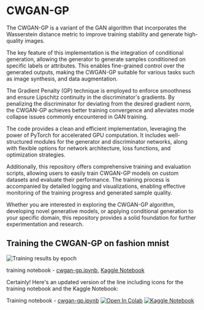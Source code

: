 # CWGAN-GP

The CWGAN-GP is a variant of the GAN algorithm that incorporates the Wasserstein distance metric to improve training stability and generate high-quality images.

The key feature of this implementation is the integration of conditional generation, allowing the generator to generate samples conditioned on specific labels or attributes. This enables fine-grained control over the generated outputs, making the CWGAN-GP suitable for various tasks such as image synthesis, and data augmentation.

The Gradient Penalty (GP) technique is employed to enforce smoothness and ensure Lipschitz continuity in the discriminator's gradients. By penalizing the discriminator for deviating from the desired gradient norm, the CWGAN-GP achieves better training convergence and alleviates mode collapse issues commonly encountered in GAN training.

The code provides a clean and efficient implementation, leveraging the power of PyTorch for accelerated GPU computation. It includes well-structured modules for the generator and discriminator networks, along with flexible options for network architecture, loss functions, and optimization strategies.

Additionally, this repository offers comprehensive training and evaluation scripts, allowing users to easily train CWGAN-GP models on custom datasets and evaluate their performance. The training process is accompanied by detailed logging and visualizations, enabling effective monitoring of the training progress and generated sample quality.

Whether you are interested in exploring the CWGAN-GP algorithm, developing novel generative models, or applying conditional generation to your specific domain, this repository provides a solid foundation for further experimentation and research.

## Training the CWGAN-GP on fashion mnist

![Training results by epoch](training_results.gif)

training notebook - [cwgan-gp.ipynb](cwgan-gp.ipynb), [Kaggle Notebook](https://www.kaggle.com/roihezkiyahu/cwgan-gp)


Certainly! Here's an updated version of the line including icons for the training notebook and the Kaggle Notebook:

Training notebook - [cwgan-gp.ipynb](cwgan-gp.ipynb) [![Open In Colab](https://img.shields.io/badge/-Open%20In%20Colab-%23F9AB00?style=flat-square&logo=google-colab&logoColor=white)](https://colab.research.google.com/github/roihezkiyahu/cwgan-gp/blob/main/cwgan-gp.ipynb) [![Kaggle Notebook](https://img.shields.io/badge/-Kaggle%20Notebook-%2320BEFF?style=flat-square&logo=kaggle&logoColor=white)](https://www.kaggle.com/roihezkiyahu/cwgan-gp)

